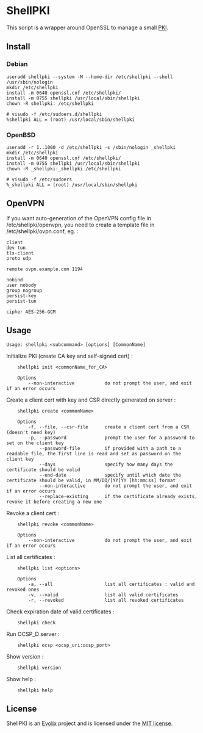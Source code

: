 # ShellPKI

This script is a wrapper around OpenSSL to manage a small
[PKI](https://en.wikipedia.org/wiki/Public_key_infrastructure).

## Install

### Debian

~~~
useradd shellpki --system -M --home-dir /etc/shellpki --shell /usr/sbin/nologin
mkdir /etc/shellpki
install -m 0640 openssl.cnf /etc/shellpki/
install -m 0755 shellpki /usr/local/sbin/shellpki
chown -R shellpki: /etc/shellpki
~~~

~~~
# visudo -f /etc/sudoers.d/shellpki
%shellpki ALL = (root) /usr/local/sbin/shellpki
~~~

### OpenBSD

~~~
useradd -r 1..1000 -d /etc/shellpki -s /sbin/nologin _shellpki
mkdir /etc/shellpki
install -m 0640 openssl.cnf /etc/shellpki/
install -m 0755 shellpki /usr/local/sbin/shellpki
chown -R _shellpki:_shellpki /etc/shellpki
~~~

~~~
# visudo -f /etc/sudoers
%_shellpki ALL = (root) /usr/local/sbin/shellpki
~~~

## OpenVPN

If you want auto-generation of the OpenVPN config file in
/etc/shellpki/openvpn, you need to create a template file in
/etc/shellpki/ovpn.conf, eg. :

~~~
client
dev tun
tls-client
proto udp

remote ovpn.example.com 1194

nobind
user nobody
group nogroup
persist-key
persist-tun

cipher AES-256-GCM
~~~

## Usage

~~~
Usage: shellpki <subcommand> [options] [CommonName]
~~~

Initialize PKI (create CA key and self-signed cert) :

~~~
    shellpki init <commonName_for_CA>

    Options
        --non-interactive           do not prompt the user, and exit if an error occurs
~~~

Create a client cert with key and CSR directly generated on server :

~~~
    shellpki create <commonName>

    Options
        -f, --file, --csr-file      create a client cert from a CSR (doesn't need key)
        -p, --password              prompt the user for a password to set on the client key
            --password-file         if provided with a path to a readable file, the first line is read and set as password on the client key
            --days                  specify how many days the certificate should be valid
            --end-date              specify until which date the certificate should be valid, in MM/DD/[YY]YY [hh:mm:ss] format
            --non-interactive       do not prompt the user, and exit if an error occurs
            --replace-existing      if the certificate already exists, revoke it before creating a new one
~~~

Revoke a client cert :

~~~
    shellpki revoke <commonName>

    Options
        --non-interactive           do not prompt the user, and exit if an error occurs
~~~

List all certificates :

~~~
    shellpki list <options>

    Options
        -a, --all                   list all certificates : valid and revoked ones
        -v, --valid                 list all valid certificates
        -r, --revoked               list all revoked certificates
~~~

Check expiration date of valid certificates :

~~~
    shellpki check
~~~

Run OCSP_D server :

~~~
    shellpki ocsp <ocsp_uri:ocsp_port>
~~~

Show version :

~~~
    shellpki version
~~~

Show help :

~~~
    shellpki help
~~~

## License

ShellPKI is an [Evolix](https://evolix.com) project and is licensed
under the [MIT license](LICENSE).
